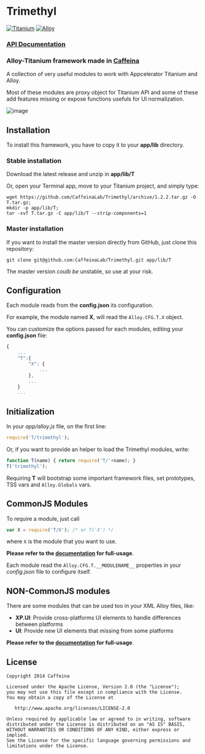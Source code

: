# Trimethyl

[![Titanium](http://www-static.appcelerator.com/badges/titanium-git-badge-sq.png)](http://www.appcelerator.com/titanium/) [![Alloy](http://www-static.appcelerator.com/badges/alloy-git-badge-sq.png)](http://www.appcelerator.com/alloy/)

### [API Documentation](http://caffeinalab.github.io/Trimethyl/)

### Alloy-Titanium framework made in [Caffeina](http://caffeinalab.com)

A collection of very useful modules to work with Appcelerator Titanium and Alloy.

Most of these modules are proxy object for Titanium API and some of these add features missing or expose functions usefuls for UI normalization.

![image](http://f.cl.ly/items/3l1F2O1E0O1s0V38402p/trimelogo.png)


## Installation

To install this framework, you have to copy it to your **app/lib** directory.

### Stable installation

Download the latest release and unzip in **app/lib/T**

Or, open your Terminal app, move to your Titanium project, and simply type:

```
wget https://github.com/CaffeinaLab/Trimethyl/archive/1.2.2.tar.gz -O T.tar.gz;
mkdir -p app/lib/T;
tar -xvf T.tar.gz -C app/lib/T --strip-components=1
```

### Master installation

If you want to install the master version directly from GitHub, just clone this repository:

```
git clone git@github.com:CaffeinaLab/Trimethyl.git app/lib/T
```

The master version *coulb be* unstable, so use at your risk.

## Configuration

Each module reads from the **config.json** its configuration.

For example, the module named **X**, will read the `Alloy.CFG.T.X` object.

You can customize the options passed for each modules, editing your **config.json** file:

```javascript
{
	...
	"T":{
		"X": {
			...
		},
		...
	}
	...
```

## Initialization

In your *app/alloy.js* file, on the first line:

```javascript
require('T/trimethyl');
```

Or, if you want to provide an helper to load the Trimethyl modules, write:

```javascript
function T(name) { return require('T/'+name); }
T('trimethyl');
```

Requiring **T** will bootstrap some important framework files, set prototypes, TSS vars and `Alloy.Globals` vars.

## CommonJS Modules

To require a module, just call

```javascript
var X = require('T/X'); /* or T('X') */
```

where `X` is the module that you want to use.

**Please refer to the [documentation](http://caffeinalab.github.io/Trimethyl/) for full-usage**.

Each module read the `Alloy.CFG.T.__MODULENAME__` properties in your *config.json* file to configure itself.

## NON-CommonJS modules

There are some modules that can be used too in your XML Alloy files, like:

* **XP.UI**: Provide cross-platforms UI elements to handle differences between platforms
* **UI**: Provide new UI elements that missing from some platforms

**Please refer to the [documentation](http://caffeinalab.github.io/Trimethyl/) for full-usage**.

## License

```
Copyright 2014 Caffeina

Licensed under the Apache License, Version 2.0 (the "License");
you may not use this file except in compliance with the License.
You may obtain a copy of the License at

   http://www.apache.org/licenses/LICENSE-2.0

Unless required by applicable law or agreed to in writing, software
distributed under the License is distributed on an "AS IS" BASIS,
WITHOUT WARRANTIES OR CONDITIONS OF ANY KIND, either express or implied.
See the License for the specific language governing permissions and
limitations under the License.
```
